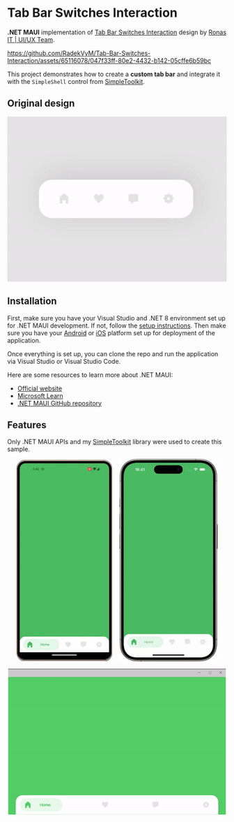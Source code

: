 # Tab Bar Switches Interaction

**.NET MAUI** implementation of [Tab Bar Switches Interaction](https://dribbble.com/shots/14028381-Tab-Bar-Switches-Interaction) design by [Ronas IT | UI/UX Team](https://dribbble.com/ronasit).


https://github.com/RadekVyM/Tab-Bar-Switches-Interaction/assets/65116078/047f33ff-80e2-4432-b142-05cffe6b59bc


This project demonstrates how to create a **custom tab bar** and integrate it with the `SimpleShell` control from [SimpleToolkit](https://github.com/RadekVyM/SimpleToolkit).

## Original design

<p align="center">
    <a href="https://dribbble.com/shots/14028381-Tab-Bar-Switches-Interaction">
        <img src="./images/tabbarswitches_original.gif" data-canonical-src="./images/tabbarswitches_original.gif" alt="Dribble design"/>
    </a>
</p>

## Installation

First, make sure you have your Visual Studio and .NET 8 environment set up for .NET MAUI development. If not, follow the [setup instructions](https://learn.microsoft.com/dotnet/maui/get-started/installation). Then make sure you have your [Android](https://learn.microsoft.com/dotnet/maui/get-started/first-app?pivots=devices-android) or [iOS](https://learn.microsoft.com/dotnet/maui/get-started/first-app?pivots=devices-ios) platform set up for deployment of the application.

Once everything is set up, you can clone the repo and run the application via Visual Studio or Visual Studio Code.

Here are some resources to learn more about .NET MAUI:

- [Official website](https://dotnet.microsoft.com/apps/maui)
- [Microsoft Learn](https://learn.microsoft.com/dotnet/maui/what-is-maui)
- [.NET MAUI GitHub repository](https://github.com/dotnet/maui)

## Features

Only .NET MAUI APIs and my [SimpleToolkit](https://github.com/RadekVyM/SimpleToolkit) library were used to create this sample.

<p align="center">
    <img src="./images/android_tabbarswitches.webp" width="220">
    &nbsp;&nbsp;
    <img src="./images/ios_tabbarswitches.webp" width="226">
</p>

<p align="center">
    <img src="./images/windows_tabbarswitches.gif" data-canonical-src="./images/windows_tabbarswitches.gif" width="500" />
</p>
